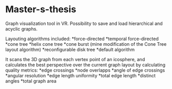 # Master-s-thesis
Graph visualization tool in VR. Possibility to save and load hierarchical  and acyclic graphs. 

Layouting algorithms included: 
  *force-directed
  *temporal force-directed
  *cone tree
  *helix cone tree
  *cone burst (mine modification of the Cone Tree layout algorithm)
  *reconfigurable disk tree
  *default algorithm
  
It scans the 3D graph from each vertex point of an icosphere, and calculates the best perspective over the current graph layout by calculating quality metrics:
  *edge crossings
  *node overlapps
  *angle of edge crossings
  *angular resolution
  *edge length uniformity
  *total edge length
  *distinct angles
  *total graph area
